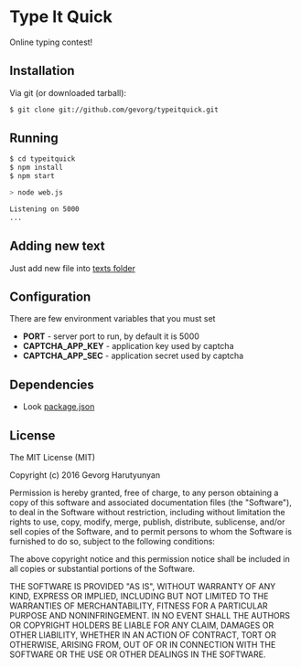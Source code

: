 # Type It Quick

Online typing contest!

## Installation

Via git (or downloaded tarball):

```bash
$ git clone git://github.com/gevorg/typeitquick.git
```

## Running

```bash
$ cd typeitquick
$ npm install
$ npm start

> node web.js

Listening on 5000
...
```

## Adding new text
Just add new file into [texts folder](https://github.com/gevorg/typeitquick/tree/master/server/texts)

## Configuration
There are few environment variables that you must set

- **PORT** - server port to run, by default it is 5000
- **CAPTCHA_APP_KEY** - application key used by captcha
- **CAPTCHA_APP_SEC** - application secret used by captcha

## Dependencies
 - Look [package.json](https://github.com/gevorg/typeitquick/blob/master/package.json)

## License

The MIT License (MIT)

Copyright (c) 2016 Gevorg Harutyunyan

Permission is hereby granted, free of charge, to any person obtaining a copy of
this software and associated documentation files (the "Software"), to deal in
the Software without restriction, including without limitation the rights to
use, copy, modify, merge, publish, distribute, sublicense, and/or sell copies of
the Software, and to permit persons to whom the Software is furnished to do so,
subject to the following conditions:

The above copyright notice and this permission notice shall be included in all
copies or substantial portions of the Software.

THE SOFTWARE IS PROVIDED "AS IS", WITHOUT WARRANTY OF ANY KIND, EXPRESS OR
IMPLIED, INCLUDING BUT NOT LIMITED TO THE WARRANTIES OF MERCHANTABILITY, FITNESS
FOR A PARTICULAR PURPOSE AND NONINFRINGEMENT. IN NO EVENT SHALL THE AUTHORS OR
COPYRIGHT HOLDERS BE LIABLE FOR ANY CLAIM, DAMAGES OR OTHER LIABILITY, WHETHER
IN AN ACTION OF CONTRACT, TORT OR OTHERWISE, ARISING FROM, OUT OF OR IN
CONNECTION WITH THE SOFTWARE OR THE USE OR OTHER DEALINGS IN THE SOFTWARE.